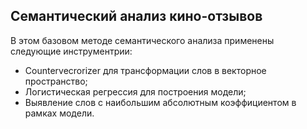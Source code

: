 ## Семантический анализ кино-отзывов

В этом базовом методе семантического анализа применены следующие инструментрии:
- Countervecrorizer для трансформации слов в векторное пространство;
- Логиcтическая регрессия для построения модели;
- Выявление слов с наибольшим абсолютным коэффициентом в рамках модели. 
